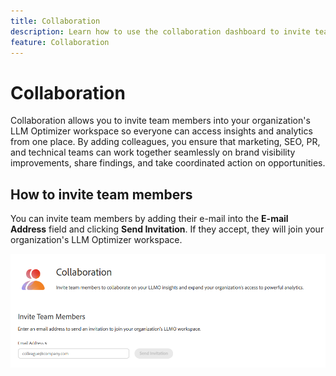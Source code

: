 ```yaml
---
title: Collaboration
description: Learn how to use the collaboration dashboard to invite team members into your organization's LLM Optimizer workspace.
feature: Collaboration
---
```


# Collaboration

Collaboration allows you to invite team members into your organization's LLM Optimizer workspace so everyone can access insights and analytics from one place. By adding colleagues, you ensure that marketing, SEO, PR, and technical teams can work together seamlessly on brand visibility improvements, share findings, and take coordinated action on opportunities.

## How to invite team members

You can invite team members by adding their e-mail into the **E-mail Address** field and clicking **Send Invitation**. If they accept, they will join your organization's LLM Optimizer workspace.

![Collaboration Invite](/help/dashboards/assets/collaboration.png)
